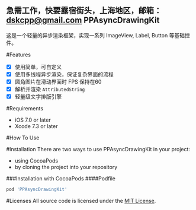 急需工作，快要露宿街头，上海地区，邮箱：dskcpp@gmail.com
PPAsyncDrawingKit
------------------------
这是一个轻量的异步渲染框架，实现一系列 ImageView, Label, Button 等基础控件。

#Features
* [x] 使用简单，可自定义
* [x] 使用多线程异步渲染，保证复杂界面的流程
* [x] 圆角图片在滑动界面时 FPS 保持在60
* [x] 解析并渲染 `AttributedString`
* [x] 轻量级文字排版引擎

#Requirements
* iOS 7.0 or later
* Xcode 7.3 or later

#How To Use

#Installation
There are two ways to use PPAsyncDrawingKit in your project:

* using CocoaPods
* by cloning the project into your repository

###Installation with CocoaPods
####Podfile
``` Ruby
pod 'PPAsyncDrawingKit'
```

#Licenses
All source code is licensed under the [MIT License](https://raw.githubusercontent.com/DSKcpp/PPAsyncDrawingKit/master/LICENSE).






